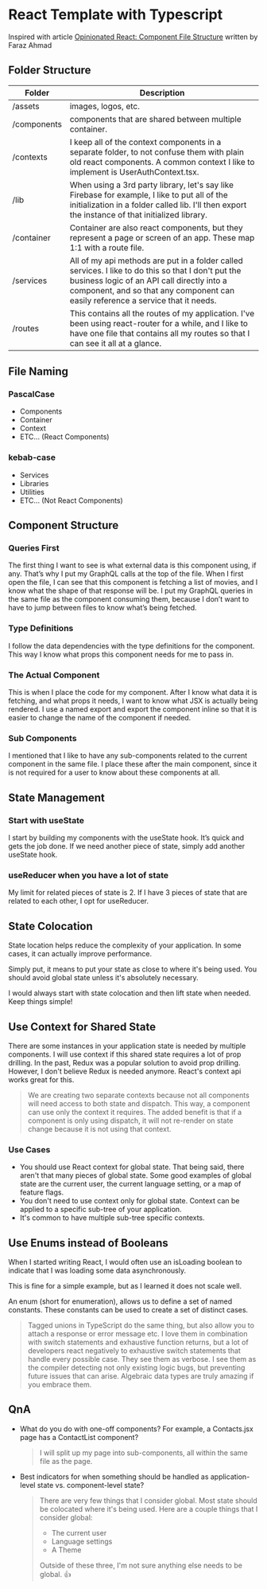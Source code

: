 # React Template with Typescript

Inspired with article [Opinionated React: Component File Structure](https://dev.to/farazamiruddin/an-opinionated-guide-to-react-folder-structure-file-naming-1l7i) written by Faraz Ahmad

## Folder Structure

| Folder      | Description                                                                                                                                                                                                                           |
| ----------- | ------------------------------------------------------------------------------------------------------------------------------------------------------------------------------------------------------------------------------------- |
| /assets     | images, logos, etc.                                                                                                                                                                                                                   |
| /components | components that are shared between multiple container.                                                                                                                                                                                |
| /contexts   | I keep all of the context components in a separate folder, to not confuse them with plain old react components. A common context I like to implement is UserAuthContext.tsx.                                                          |
| /lib        | When using a 3rd party library, let's say like Firebase for example, I like to put all of the initialization in a folder called lib. I'll then export the instance of that initialized library.                                       |
| /container  | Container are also react components, but they represent a page or screen of an app. These map 1:1 with a route file.                                                                                                                  |
| /services   | All of my api methods are put in a folder called services. I like to do this so that I don't put the business logic of an API call directly into a component, and so that any component can easily reference a service that it needs. |
| /routes     | This contains all the routes of my application. I've been using react-router for a while, and I like to have one file that contains all my routes so that I can see it all at a glance.                                               |

## File Naming

### PascalCase

- Components
- Container
- Context
- ETC... (React Components)

### kebab-case

- Services
- Libraries
- Utilities
- ETC... (Not React Components)

## Component Structure

### Queries First

The first thing I want to see is what external data is this component using, if any. That’s why I put my GraphQL calls at the top of the file. When I first open the file, I can see that this component is fetching a list of movies, and I know what the shape of that response will be. I put my GraphQL queries in the same file as the component consuming them, because I don’t want to have to jump between files to know what’s being fetched.

### Type Definitions

I follow the data dependencies with the type definitions for the component. This way I know what props this component needs for me to pass in.

### The Actual Component

This is when I place the code for my component. After I know what data it is fetching, and what props it needs, I want to know what JSX is actually being rendered. I use a named export and export the component inline so that it is easier to change the name of the component if needed.

### Sub Components

I mentioned that I like to have any sub-components related to the current component in the same file. I place these after the main component, since it is not required for a user to know about these components at all.

## State Management

### Start with useState

I start by building my components with the useState hook. It’s quick and gets the job done. If we need another piece of state, simply add another useState hook.

### useReducer when you have a lot of state

My limit for related pieces of state is 2. If I have 3 pieces of state that are related to each other, I opt for useReducer.

## State Colocation

State location helps reduce the complexity of your application. In some cases, it can actually improve performance.

Simply put, it means to put your state as close to where it's being used. You should avoid global state unless it's absolutely necessary.

I would always start with state colocation and then lift state when needed. Keep things simple!

## Use Context for Shared State

There are some instances in your application state is needed by multiple components. I will use context if this shared state requires a lot of prop drilling. In the past, Redux was a popular solution to avoid prop drilling. However, I don't believe Redux is needed anymore. React's context api works great for this.

> We are creating two separate contexts because not all components will need access to both state and dispatch. This way, a component can use only the context it requires. The added benefit is that if a component is only using dispatch, it will not re-render on state change because it is not using that context.

### Use Cases

- You should use React context for global state. That being said, there aren't that many pieces of global state. Some good examples of global state are the current user, the current language setting, or a map of feature flags.
- You don't need to use context only for global state. Context can be applied to a specific sub-tree of your application.
- It's common to have multiple sub-tree specific contexts.

## Use Enums instead of Booleans

When I started writing React, I would often use an isLoading boolean to indicate that I was loading some data asynchronously.

This is fine for a simple example, but as I learned it does not scale well.

An enum (short for enumeration), allows us to define a set of named constants. These constants can be used to create a set of distinct cases.

> Tagged unions in TypeScript do the same thing, but also allow you to attach a response or error message etc. I love them in combination with switch statements and exhaustive function returns, but a lot of developers react negatively to exhaustive switch statements that handle every possible case. They see them as verbose. I see them as the compiler detecting not only existing logic bugs, but preventing future issues that can arise. Algebraic data types are truly amazing if you embrace them.

## QnA

- What do you do with one-off components? For example, a Contacts.jsx page has a ContactList component?

  > I will split up my page into sub-components, all within the same file as the page.

- Best indicators for when something should be handled as application-level state vs. component-level state?

  > There are very few things that I consider global. Most state should be colocated where it's being used. Here are a couple things that I consider global:
  >
  > - The current user
  > - Language settings
  > - A Theme
  >
  > Outside of these three, I'm not sure anything else needs to be global. 👍
